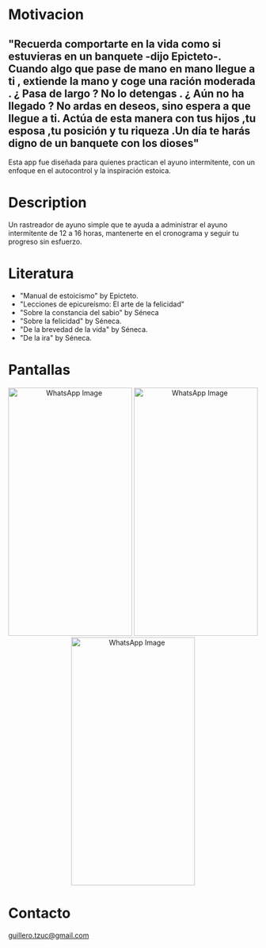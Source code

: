 # Motivacion
## "Recuerda comportarte en la vida como si estuvieras en un banquete -dijo Epicteto-. Cuando algo que pase de mano en mano llegue a ti , extiende la mano y coge una ración moderada . ¿ Pasa de largo ? No lo detengas . ¿ Aún no ha llegado ? No ardas en deseos, sino espera a que llegue a ti. Actúa de esta manera con tus hijos ,tu esposa ,tu posición y tu riqueza .Un día te harás digno de un banquete con los dioses"

Esta app fue diseñada para quienes practican el ayuno intermitente, con un enfoque en el autocontrol y la inspiración estoica.

# Description
Un rastreador de ayuno simple que te ayuda a administrar el ayuno intermitente de 12 a 16 horas, mantenerte en el cronograma y seguir tu progreso sin esfuerzo.

# Literatura
- "Manual de estoicismo" by Epicteto.
- "Lecciones de epicureísmo: El arte de la felicidad"
- "Sobre la constancia del sabio" by Séneca
- "Sobre la felicidad" by Séneca.
- "De la brevedad de la vida" by Séneca.
- "De la ira" by Séneca.

# Pantallas
<p align="center">
  <img src="https://github.com/user-attachments/assets/9f37445f-2191-44ce-93a0-0af5ced148df" alt="WhatsApp Image" width="250" height="500">
  <img src="https://github.com/user-attachments/assets/77e2e3c2-c931-479d-9d5b-91e1a69dc20f" alt="WhatsApp Image" width="250" height="500">
  <img src="https://github.com/user-attachments/assets/d57e7851-56d9-494b-a1ce-1382a876fcd8" alt="WhatsApp Image" width="250" height="500">
</p>

# Contacto
guillero.tzuc@gmail.com
